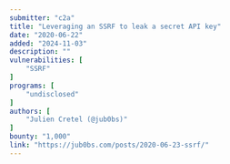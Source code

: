 ```yaml
---
submitter: "c2a"
title: "Leveraging an SSRF to leak a secret API key"
date: "2020-06-22"
added: "2024-11-03"
description: ""
vulnerabilities: [
    "SSRF"
]
programs: [
    "undisclosed"
]
authors: [
    "Julien Cretel (@jub0bs)"
]
bounty: "1,000"
link: "https://jub0bs.com/posts/2020-06-23-ssrf/"
---
```





